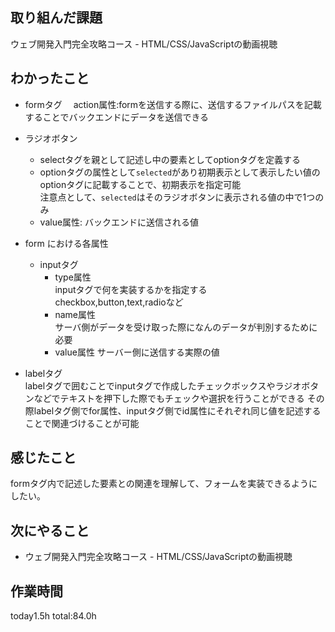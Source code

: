 ## 取り組んだ課題
ウェブ開発入門完全攻略コース - HTML/CSS/JavaScriptの動画視聴
## わかったこと
* formタグ　
  action属性:formを送信する際に、送信するファイルパスを記載することでバックエンドにデータを送信できる
* ラジオボタン
  * selectタグを親として記述し中の要素としてoptionタグを定義する
  * optionタグの属性として`selected`があり初期表示として表示したい値のoptionタグに記載することで、初期表示を指定可能   
  注意点として、`selected`はそのラジオボタンに表示される値の中で1つのみ
  * value属性: バックエンドに送信される値

* form における各属性
  * inputタグ
    * type属性　   
        inputタグで何を実装するかを指定する   
        checkbox,button,text,radioなど   
    * name属性   
      サーバ側がデータを受け取った際になんのデータが判別するために必要   
    * value属性
        サーバー側に送信する実際の値
* labelタグ   
  labelタグで囲むことでinputタグで作成したチェックボックスやラジオボタンなどでテキストを押下した際でもチェックや選択を行うことができる 
  その際labelタグ側でfor属性、inputタグ側でid属性にそれぞれ同じ値を記述することで関連づけることが可能
## 感じたこと
  formタグ内で記述した要素との関連を理解して、フォームを実装できるようにしたい。
## 次にやること
* ウェブ開発入門完全攻略コース - HTML/CSS/JavaScriptの動画視聴

## 作業時間
 today1.5h
 total:84.0h
